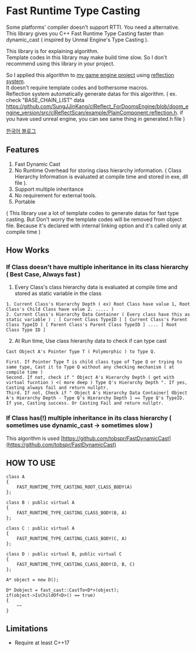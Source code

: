 # Fast Runtime Type Casting

Some platforms' compiler doesn't support RTTI. You need a alternative.         
This library gives you C++ Fast Runtime Type Casting faster than dynamic_cast ( inspired by Unreal Engine's Type Casting ).          

This library is for explaining algorithm.            
Template codes in this library may make build time slow. So I don't recommend using this library in your project.      

So I applied this algorithm to [my game engine project](https://github.com/SungJJinKang/DoomsEngine) using [reflection system](https://github.com/SungJJinKang/clReflect_ForDoomsEngine).            
It doesn't require template codes and bothersome macros.      
Reflection system automatically generate datas for this algorithm. ( ex. check "BASE_CHAIN_LIST" data https://github.com/SungJJinKang/clReflect_ForDoomsEngine/blob/doom_engine_version/src/clReflectScan/example/PlainComponent.reflection.h. if you have used unreal engine, you can see same thing in generated.h file )            

[한국어 블로그](https://sungjjinkang.github.io/fast_dynamic_cast)

## Features

1. Fast Dynamic Cast
2. No Runtime Overhead for storing class hierarchy information. ( Class Hierarchy Information is evaluated at compile time and stored in exe, dll file ). 
3. Support multiple inheritance
4. No requirement for external tools.
5. Portable

( This library use a lot of template codes to generate datas for fast type casting. But Don't worry the template codes will be removed from object file. Because it's declared with internal linking option and it's called only at compile time ) 

## How Works


### If Class doesn't have multiple inheritance in its class hierarchy ( Best Case, Always fast )

1. Every Class's class hierarchy data is evaluated at compile time and stored as static variable in the class
```
1. Current Class's Hierarchy Depth ( ex) Root Class have value 1, Root Class's Child Class have value 2. ..... )
2. Current Class's Hierarchy Data Container ( Every class have this as static variable ) : [ Current Class TypeID ] [ Current Class's Parent Class TypeID ] [ Parent Class's Parent Class TypeID ] .... [ Root Class Type ID ]
```


2. At Run time, Use class hierarchy data to check if can type cast
```
Cast Object A's Pointer Type T ( Polymorphic ) to Type Q.

First. If Pointer Type T is child class type of Type Q or trying to same type, Cast it to Type Q without any checking mechanism ( at compile time )
Second. If not, check if " Object A's Hierarchy Depth ( get with virtual fucntion ) <( more deep ) Type Q's Hierarchy Depth ". If yes, Casting always fail and return nullptr.
Third. If not, Check if " Object A's Hierarchy Data Container[ Object A's Hierarchy Depth - Type Q's Hierarchy Depth ] == Type Q's TypeID. If yse, Casting success. Or Casting Fail and return nullptr.
```

### If Class has(!) multiple inheritance in its class hierarchy ( sometimes use dynamic_cast -> sometimes slow )

This algorithm is used [https://github.com/tobspr/FastDynamicCast](https://github.com/tobspr/FastDynamicCast)

## HOW TO USE
```
class A
{
	FAST_RUNTIME_TYPE_CASTING_ROOT_CLASS_BODY(A)
};

class B : public virtual A
{
	FAST_RUNTIME_TYPE_CASTING_CLASS_BODY(B, A)
};

class C : public virtual A
{
	FAST_RUNTIME_TYPE_CASTING_CLASS_BODY(C, A)
};

class D : public virtual B, public virtual C
{
	FAST_RUNTIME_TYPE_CASTING_CLASS_BODY(D, B, C)
};

A* object = new D();

D* Dobject = fast_cast::CastTo<D*>(object);
if(object->IsChildOf<D>() == true)
{
	~~
}
```

## Limitations

- Require at least C++17
